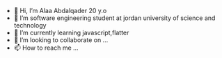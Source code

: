 - 👋 Hi, I’m Alaa Abdalqader 20 y.o
- 👀 I’m software engineering student at jordan university of science and technology 
- 🌱 I’m currently learning javascript,flatter
- 💞️ I’m looking to collaborate on ...
- 📫 How to reach me ...

<!---
eylem2002/eylem2002 is a ✨ special ✨ repository because its `README.md` (this file) appears on your GitHub profile.
You can click the Preview link to take a look at your changes.
--->
